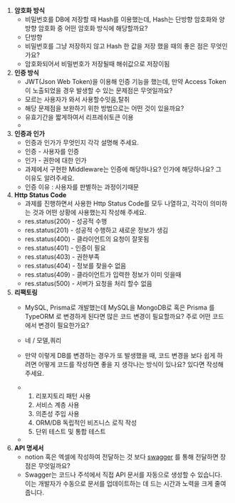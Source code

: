 1. **암호화 방식**
    - 비밀번호를 DB에 저장할 때 Hash를 이용했는데, Hash는 단방향 암호화와 양방향 암호화 중 어떤 암호화 방식에 해당할까요?
    - 단방향
    - 비밀번호를 그냥 저장하지 않고 Hash 한 값을 저장 했을 때의 좋은 점은 무엇인가요?
    - 암호화되어서 비밀번호가 저장될때 해쉬값으로 저장이됨
2. **인증 방식**
    - JWT(Json Web Token)을 이용해 인증 기능을 했는데, 만약 Access Token이 노출되었을 경우 발생할 수 있는 문제점은 무엇일까요?
    - 모르는 사용자가 와서 사용할수잇음,탈취
    - 해당 문제점을 보완하기 위한 방법으로는 어떤 것이 있을까요?
    - 유효기간을 짧게하여서 리프레쉬토큰 이용
    - 
3. **인증과 인가**
    - 인증과 인가가 무엇인지 각각 설명해 주세요.
    - 인증 - 사용자를 인증
    - 인가 - 권한에 대한 인가
    - 과제에서 구현한 Middleware는 인증에 해당하나요? 인가에 해당하나요? 그 이유도 알려주세요.
    - 인증  이유 : 사용자를 판별하는 과정이기때문
4. **Http Status Code**
    - 과제를 진행하면서 사용한 Http Status Code를 모두 나열하고, 각각이 의미하는 것과 어떤 상황에 사용했는지 작성해 주세요.
    - res.status(200) - 성공적 수행
    - res.status(201) - 성공적 수행하고 새로운 정보가 생김
    - res.status(400) - 클라이언트의 요청이 잘못됨
    - res.status(401) - 인증이 필요
    - res.status(403) - 권한부족
    - res.status(404) - 정보를 찾을수 없음
    - res.status(409) - 클라이언트가 입력한 정보가 이미 잇을때
    - res.status(500) - 서버가 요청을 처리 할수 없음
5. **리팩토링**
    - MySQL, Prisma로 개발했는데 MySQL을 MongoDB로 혹은 Prisma 를 TypeORM 로 변경하게 된다면 많은 코드 변경이 필요할까요? 주로 어떤 코드에서 변경이 필요한가요?
    - 네 /  모델,쿼리 
    - 만약 이렇게 DB를 변경하는 경우가 또 발생했을 때, 코드 변경을 보다 쉽게 하려면 어떻게 코드를 작성하면 좋을 지 생각나는 방식이 있나요? 있다면 작성해 주세요.
    - 1. 리포지토리 패턴 사용
      2. 서비스 계층 사용
      3. 의존성 주입 사용
      4. ORM/DB 독립적인 비즈니스 로직 작성
      5. 단위 테스트 및 통합 테스트

    - 
6. **API 명세서**
    - notion 혹은 엑셀에 작성하여 전달하는 것 보다 [swagger](https://swagger.io/) 를 통해 전달하면 장점은 무엇일까요?
    - Swagger는 코드나 주석에서 직접 API 문서를 자동으로 생성할 수 있습니다. 이는 개발자가 수동으로 문서를 업데이트하는 데 드는 시간과 노력을 크게 줄여 줍니다.
